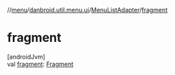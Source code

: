 //[menu](../../../index.md)/[danbroid.util.menu.ui](../index.md)/[MenuListAdapter](index.md)/[fragment](fragment.md)

# fragment

[androidJvm]\
val [fragment](fragment.md): [Fragment](https://developer.android.com/reference/kotlin/androidx/fragment/app/Fragment.html)
